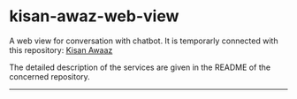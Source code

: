 # kisan-awaz-web-view
A web view for conversation with chatbot. It is temporarly connected with this repository:   [Kisan Awaaz](https://github.com/DaudAhmad0303/kisan-awaz-rasa-chatbot-fyp)

The detailed description of the services are given in the README of the concerned repository.


---

